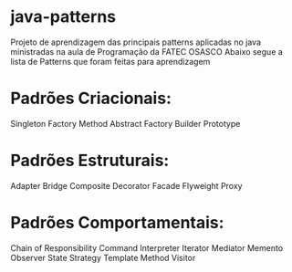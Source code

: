 # java-patterns
Projeto de aprendizagem das principais patterns aplicadas no java ministradas na aula de Programação da FATEC OSASCO
Abaixo segue a lista de Patterns que foram feitas para aprendizagem 

# Padrões Criacionais:
Singleton
Factory Method
Abstract Factory
Builder
Prototype

# Padrões Estruturais:
Adapter
Bridge
Composite
Decorator
Facade
Flyweight
Proxy

# Padrões Comportamentais:
Chain of Responsibility
Command
Interpreter
Iterator
Mediator
Memento
Observer
State
Strategy
Template Method
Visitor
